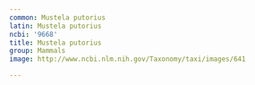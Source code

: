 ```yaml
---
common: Mustela putorius
latin: Mustela putorius
ncbi: '9668'
title: Mustela putorius
group: Mammals
image: http://www.ncbi.nlm.nih.gov/Taxonomy/taxi/images/641

---
```

